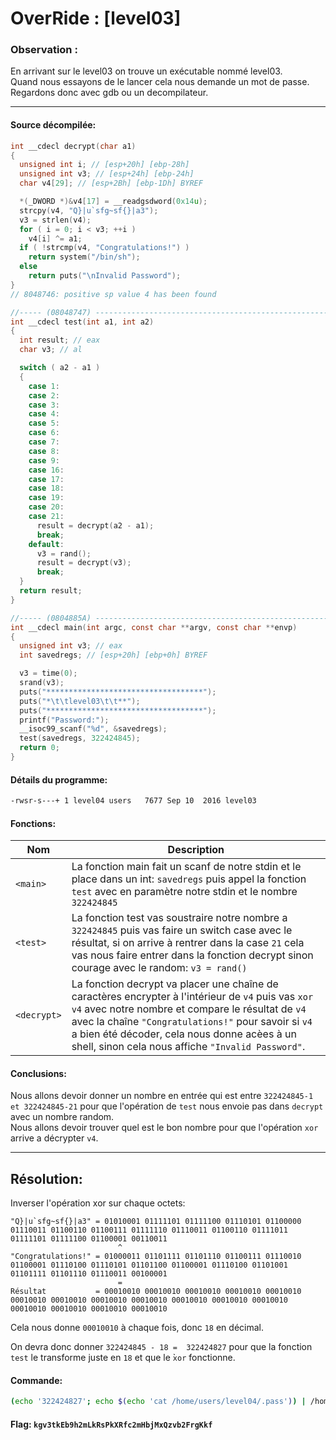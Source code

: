 # OverRide : [level03]

### Observation :
En arrivant sur le level03 on trouve un exécutable nommé level03.\
Quand nous essayons de le lancer cela nous demande un mot de passe. \
Regardons donc avec gdb ou un decompilateur.

---

#### Source décompilée:
```c
int __cdecl decrypt(char a1)
{
  unsigned int i; // [esp+20h] [ebp-28h]
  unsigned int v3; // [esp+24h] [ebp-24h]
  char v4[29]; // [esp+2Bh] [ebp-1Dh] BYREF

  *(_DWORD *)&v4[17] = __readgsdword(0x14u);
  strcpy(v4, "Q}|u`sfg~sf{}|a3");
  v3 = strlen(v4);
  for ( i = 0; i < v3; ++i )
    v4[i] ^= a1;
  if ( !strcmp(v4, "Congratulations!") )
    return system("/bin/sh");
  else
    return puts("\nInvalid Password");
}
// 8048746: positive sp value 4 has been found

//----- (08048747) --------------------------------------------------------
int __cdecl test(int a1, int a2)
{
  int result; // eax
  char v3; // al

  switch ( a2 - a1 )
  {
    case 1:
    case 2:
    case 3:
    case 4:
    case 5:
    case 6:
    case 7:
    case 8:
    case 9:
    case 16:
    case 17:
    case 18:
    case 19:
    case 20:
    case 21:
      result = decrypt(a2 - a1);
      break;
    default:
      v3 = rand();
      result = decrypt(v3);
      break;
  }
  return result;
}

//----- (0804885A) --------------------------------------------------------
int __cdecl main(int argc, const char **argv, const char **envp)
{
  unsigned int v3; // eax
  int savedregs; // [esp+20h] [ebp+0h] BYREF

  v3 = time(0);
  srand(v3);
  puts("***********************************");
  puts("*\t\tlevel03\t\t**");
  puts("***********************************");
  printf("Password:");
  __isoc99_scanf("%d", &savedregs);
  test(savedregs, 322424845);
  return 0;
}
```

#### Détails du programme:
```bash
-rwsr-s---+ 1 level04 users   7677 Sep 10  2016 level03
```

#### Fonctions:

| Nom | Description |
| --- | ----------- |
| `<main>` | La fonction main fait un scanf de notre stdin et le place dans un int: `savedregs` puis appel la fonction `test` avec en paramètre notre stdin et le nombre `322424845` |
| `<test>` | La fonction test vas soustraire notre nombre a `322424845` puis vas faire un switch case avec le résultat, si on arrive à rentrer dans la case `21` cela vas nous faire entrer dans la fonction decrypt sinon courage avec le random: `v3 = rand()`|
| `<decrypt>` | La fonction decrypt va placer une chaîne de caractères encrypter à l'intérieur de `v4` puis vas `xor` `v4` avec notre nombre et compare le résultat de `v4` avec la chaîne `"Congratulations!"` pour savoir si `v4` a bien été décoder, cela nous donne acèes à un shell, sinon cela nous affiche `"Invalid Password"`. |


#### Conclusions:
Nous allons devoir donner un nombre en entrée qui est entre `322424845-1 et 322424845-21` pour que l'opération de `test` nous envoie pas dans `decrypt` avec un nombre random. \
Nous allons devoir trouver quel est le bon nombre pour que l'opération `xor` arrive a décrypter `v4`.

----
Résolution:
----

Inverser l'opération xor sur chaque octets:

```shell
"Q}|u`sfg~sf{}|a3" = 01010001 01111101 01111100 01110101 01100000 01110011 01100110 01100111 01111110 01110011 01100110 01111011 01111101 01111100 01100001 00110011
						^	 
"Congratulations!" = 01000011 01101111 01101110 01100111 01110010 01100001 01110100 01110101 01101100 01100001 01110100 01101001 01101111 01101110 01110011 00100001
						=	
Résultat		   = 00010010 00010010 00010010 00010010 00010010 00010010 00010010 00010010 00010010 00010010 00010010 00010010 00010010 00010010 00010010 00010010
```
Cela nous donne `00010010` à chaque fois, donc `18` en décimal.

On devra donc donner `322424845 - 18 =  322424827` pour que la fonction `test` le transforme juste en `18` et que le ̀`xor` fonctionne.

#### Commande:
```bash
(echo '322424827'; echo $(echo 'cat /home/users/level04/.pass')) | /home/users/level03/level03
```

#### Flag: `kgv3tkEb9h2mLkRsPkXRfc2mHbjMxQzvb2FrgKkf`
